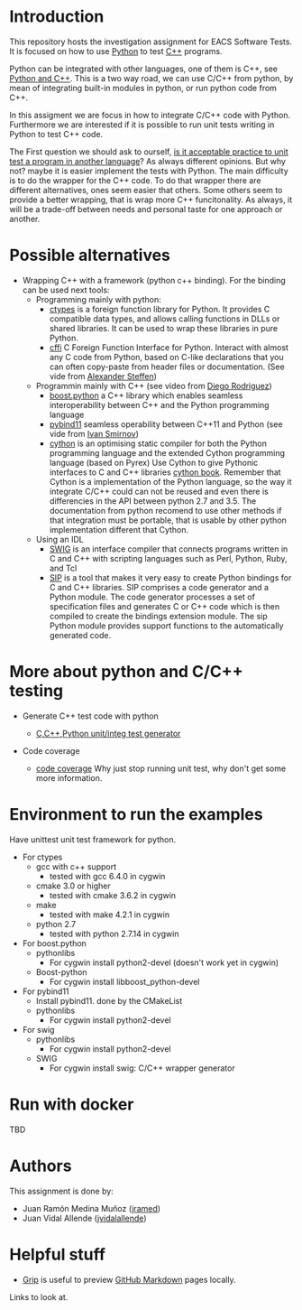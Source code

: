 # Introduction

This repository hosts the investigation assignment for EACS Software Tests.
It is focused on how to use [Python] to test [C++] programs.

Python can be integrated with other languages, one of them is C++, see  [Python and C++]. This is a two way road, we can use C/C++ from python, by mean of integrating built-in modules in python, or run python code from C++.

In this assigment we are focus in how to integrate  C/C++ code with Python. Furthermore we are interested if it is possible to run unit tests writing in Python to test C++ code.

The First question we should ask to ourself, [is it acceptable practice to unit test a program in another language]? As always different opinions. But why not? maybe it is easier implement the tests with Python. The main difficulty is to do the wrapper for the C++ code.
To do that wrapper there are different alternatives, ones seem easier that others. Some others seem to provide a better wrapping, that is wrap more C++ funcitonality. As always, it will be a trade-off between needs and personal taste for one approach or another.

# Possible alternatives
* Wrapping C++ with a framework (python c++ binding). For the binding can be used next tools:
  * Programming mainly with python:
    * [ctypes] is a foreign function library for Python. It provides C compatible data types, and allows calling functions in DLLs or shared libraries. It can be used to wrap these libraries in pure Python.
    * [cffi] C Foreign Function Interface for Python. Interact with almost any C code from Python, based on C-like declarations that you can often copy-paste from header files or documentation. (See vide from [Alexander Steffen])
  * Programmin mainly with C++ (see video from [Diego Rodriguez])
    * [boost.python] a C++ library which enables seamless interoperability between C++ and the Python programming language
    * [pybind11] seamless operability between C++11 and Python (see vide from [Ivan Smirnov])
    * [cython] is an optimising static compiler for both the Python programming language and the extended Cython programming language (based on Pyrex) Use Cython to give Pythonic interfaces to C and C++ libraries [cython book]. Remember that Cython is a implementation of the Python language, so the way it integrate C/C++ could can not be reused and even there is differencies in the API between python 2.7 and 3.5. The documentation from python recomend to use other methods if that integration must be portable, that is usable by other python implementation different that Cython.
  * Using an IDL
    * [SWIG] is an interface compiler that connects programs written in C and C++ with scripting languages such as Perl, Python, Ruby, and Tcl
    * [SIP] is a tool that makes it very easy to create Python bindings for C and C++ libraries. SIP comprises a code generator and a Python module. The code generator processes a set of specification files and generates C or C++ code which is then compiled to create the bindings extension module. The sip Python module provides support functions to the automatically generated code.
    
# More about python and C/C++ testing  
 
* Generate C++ test code with python
  * [C,C++,Python unit/integ test generator]
  
* Code coverage
  * [code coverage] Why just stop running unit test, why don't get some more information.

# Environment to run the examples
Have unittest unit test framework for python.
* For ctypes
  * gcc with c++ support 
    * tested with gcc 6.4.0 in cygwin
  * cmake 3.0 or higher 
    * tested with cmake 3.6.2 in cygwin
  * make 
    * tested with make 4.2.1 in cygwin
  * python 2.7 
    * tested with python 2.7.14 in cygwin
* For boost.python
  * pythonlibs
    * For cygwin install python2-devel (doesn't work yet in cygwin)
  * Boost-python
    * For cygwin install libboost_python-devel
* For pybind11
  * Install pybind11. done by the CMakeList 
  * pythonlibs
    * For cygwin install python2-devel
* For swig
  * pythonlibs
    * For cygwin install python2-devel
  * SWIG
    * For cygwin install swig: C/C++ wrapper generator

# Run with docker
TBD

# Authors

This assignment is done by:
* Juan Ramón Medina Muñoz ([jramed])
* Juan Vidal Allende ([jvidalallende])

# Helpful stuff

* [Grip] is useful to preview [GitHub Markdown] pages locally.

Links to look at.


[//]: # (Place links down here)

[Python]: https://www.python.org/
[C++]: https://isocpp.org/
[Python and C++]: https://wiki.python.org/moin/IntegratingPythonWithOtherLanguages#C.2FC.2B-.2B-
[jramed]: https://github.com/jramed
[jvidalallende]: https://github.com/jvidalallende
[Grip]: https://github.com/joeyespo/grip
[GitHub MarkDown]: https://help.github.com/articles/about-writing-and-formatting-on-github/
[boost.python]: http://www.boost.org/doc/libs/1_66_0/libs/python/doc/html/index.html
[pybind11]: https://github.com/pybind/pybind11
[cython]: http://cython.org/
[cython book]: http://shop.oreilly.com/product/0636920033431.do
[ctypes]: https://docs.python.org/3/library/ctypes.html
[cffi]: https://cffi.readthedocs.io/en/latest/
[SWIG]: http://www.swig.org/exec.html
[SIP]: https://www.riverbankcomputing.com/software/sip/intro
[C,C++,Python unit/integ test generator]: https://sourceforge.net/projects/testgen/
[code coverage]: https://stackoverflow.com/questions/29762191/c-code-coverage-using-python-based-unit-testing
[is it acceptable practice to unit test a program in another language]: https://stackoverflow.com/questions/23622923/is-it-acceptable-practice-to-unit-test-a-program-in-a-different-language
[Diego Rodriguez]: https://www.youtube.com/watch?v=bJq1n4gQFfw&t=275s
[Alexander Steffen]: https://www.youtube.com/watch?v=zW_HyDTPjO0
[Ivan Smirnov]: https://www.youtube.com/watch?v=jQedHfF1Jfw&t=75s


